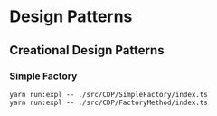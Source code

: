 # Design Patterns

## Creational Design Patterns

### Simple Factory

```
yarn run:expl -- ./src/CDP/SimpleFactory/index.ts
yarn run:expl -- ./src/CDP/FactoryMethod/index.ts
```
